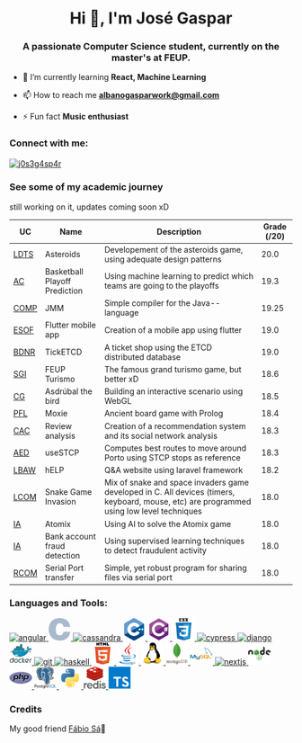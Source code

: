<h1 align="center">Hi 👋, I'm José Gaspar</h1>
<h3 align="center">A passionate Computer Science student, currently on the master's at FEUP.</h3>

- 🌱 I’m currently learning **React, Machine Learning**

- 📫 How to reach me **albanogasparwork@gmail.com**

- ⚡ Fun fact **Music enthusiast**

<h3 align="left">Connect with me:</h3>
<p align="left">
<a href="https://linkedin.com/in/j0s3g4sp4r" target="blank"><img align="center" src="https://raw.githubusercontent.com/rahuldkjain/github-profile-readme-generator/master/src/images/icons/Social/linked-in-alt.svg" alt="j0s3g4sp4r" height="30" width="40" /></a>
</p>

<h3 align="left">See some of my academic journey</h3>
<p> still working on it, updates coming soon xD</p>
<table>
  <thead>
    <tr>
      <th>UC</th>
      <th>Name</th>
      <th>Description</th>
      <th>Grade (/20)</th>
    </tr>
  </thead>
  <tbody>
    <tr>
      <td><a href="https://github.com/JoseAlbanoGaspar/FEUP-LDTS">LDTS</a></td>
      <td>Asteroids</td>
      <td>Developement of the asteroids game, using adequate design patterns</td>
      <td>20.0</td>
    </tr>
    <tr>
      <td><a href="https://github.com/JoseAlbanoGaspar/FEUP-AC">AC</a></td>
      <td>Basketball Playoff Prediction</td>
      <td>Using machine learning to predict which teams are going to the playoffs</td>
      <td>19.3</td>
    </tr>
    <tr>
      <td><a href="https://github.com/JoseAlbanoGaspar/FEUP-COMP">COMP</a></td>
      <td>JMM</td>
      <td>Simple compiler for the Java-- language </td>
      <td>19.25</td>
    </tr>
    <tr>
      <td><a href="#">ESOF</a></td>
      <td>Flutter mobile app</td>
      <td>Creation of a mobile app using flutter</td>
      <td>19.0</td>
    </tr>
    <tr>
      <td><a href="https://github.com/JoseAlbanoGaspar/FEUP-BDNR">BDNR</a></td>
      <td>TickETCD</td>
      <td>A ticket shop using the ETCD distributed database</td>
      <td>19.0</td>
    </tr>
    <tr>
      <td><a href="https://github.com/JoseAlbanoGaspar/FEUP-SGI">SGI</a></td>
      <td>FEUP Turismo</td>
      <td>The famous grand turismo game, but better xD</td>
      <td>18.6</td>
    </tr>
    <tr>
      <td><a href="https://github.com/JoseAlbanoGaspar/FEUP-CG">CG</a></td>
      <td>Asdrúbal the bird</td>
      <td>Building an interactive scenario using WebGL </td>
      <td>18.5</td>
    </tr>
    <tr>
      <td><a href="https://github.com/JoseAlbanoGaspar/FEUP-PFL">PFL</a></td>
      <td>Moxie</td>
      <td>Ancient board game with Prolog</td>
      <td>18.4</td>
    </tr>
    <tr>
      <td><a href="https://github.com/JoseAlbanoGaspar/FEUP-CAC">CAC</a></td>
      <td>Review analysis</td>
      <td>Creation of a recommendation system and its social network analysis</td>
      <td>18.3</td>
    </tr>
    <tr>
      <td><a href="https://github.com/JoseAlbanoGaspar/FEUP-AED">AED</a></td>
      <td>useSTCP</td>
      <td>Computes best routes to move around Porto using STCP stops as reference</td>
      <td>18.3</td>
    </tr>
    <tr>
      <td><a href="https://github.com/JoseAlbanoGaspar/FEUP-LBAW">LBAW</a></td>
      <td>hELP</td>
      <td>Q&A website using laravel framework</td>
      <td>18.2</td>
    </tr>
    <tr>
      <td><a href="https://github.com/JoseAlbanoGaspar/FEUP-LCOM">LCOM</a></td>
      <td>Snake Game Invasion</td>
      <td>Mix of snake and space invaders game developed in C. All devices (timers, keyboard, mouse, etc) are programmed using low level techniques</td>
      <td>18.0</td>
    </tr>
    <tr>
      <td><a href="#">IA</a></td>
      <td>Atomix</td>
      <td>Using AI to solve the Atomix game</td>
      <td>18.0</td>
    </tr>
    <tr>
      <td><a href="#">IA</a></td>
      <td>Bank account fraud detection</td>
      <td>Using supervised learning techniques to detect fraudulent activity</td>
      <td>18.0</td>
    </tr>
    <tr>
      <td><a href="https://github.com/JoseAlbanoGaspar/FEUP-RCOM">RCOM</a></td>
      <td>Serial Port transfer</td>
      <td>Simple, yet robust program for sharing files via serial port</td>
      <td>18.0</td>
    </tr>
  </tbody>
</table>




<h3 align="left">Languages and Tools:</h3>
<p align="left"> <a href="https://angular.io" target="_blank" rel="noreferrer"> <img src="https://angular.io/assets/images/logos/angular/angular.svg" alt="angular" width="40" height="40"/> </a> <a href="https://www.cprogramming.com/" target="_blank" rel="noreferrer"> <img src="https://raw.githubusercontent.com/devicons/devicon/master/icons/c/c-original.svg" alt="c" width="40" height="40"/> </a> <a href="https://cassandra.apache.org/" target="_blank" rel="noreferrer"> <img src="https://www.vectorlogo.zone/logos/apache_cassandra/apache_cassandra-icon.svg" alt="cassandra" width="40" height="40"/> </a> <a href="https://www.w3schools.com/cpp/" target="_blank" rel="noreferrer"> <img src="https://raw.githubusercontent.com/devicons/devicon/master/icons/cplusplus/cplusplus-original.svg" alt="cplusplus" width="40" height="40"/> </a> <a href="https://www.w3schools.com/cs/" target="_blank" rel="noreferrer"> <img src="https://raw.githubusercontent.com/devicons/devicon/master/icons/csharp/csharp-original.svg" alt="csharp" width="40" height="40"/> </a> <a href="https://www.w3schools.com/css/" target="_blank" rel="noreferrer"> <img src="https://raw.githubusercontent.com/devicons/devicon/master/icons/css3/css3-original-wordmark.svg" alt="css3" width="40" height="40"/> </a> <a href="https://www.cypress.io" target="_blank" rel="noreferrer"> <img src="https://raw.githubusercontent.com/simple-icons/simple-icons/6e46ec1fc23b60c8fd0d2f2ff46db82e16dbd75f/icons/cypress.svg" alt="cypress" width="40" height="40"/> </a> <a href="https://www.djangoproject.com/" target="_blank" rel="noreferrer"> <img src="https://cdn.worldvectorlogo.com/logos/django.svg" alt="django" width="40" height="40"/> </a> <a href="https://www.docker.com/" target="_blank" rel="noreferrer"> <img src="https://raw.githubusercontent.com/devicons/devicon/master/icons/docker/docker-original-wordmark.svg" alt="docker" width="40" height="40"/> </a> <a href="https://git-scm.com/" target="_blank" rel="noreferrer"> <img src="https://www.vectorlogo.zone/logos/git-scm/git-scm-icon.svg" alt="git" width="40" height="40"/> </a> <a href="https://www.haskell.org/" target="_blank" rel="noreferrer"> <img src="https://upload.wikimedia.org/wikipedia/commons/1/1c/Haskell-Logo.svg" alt="haskell" width="40" height="40"/> </a> <a href="https://www.w3.org/html/" target="_blank" rel="noreferrer"> <img src="https://raw.githubusercontent.com/devicons/devicon/master/icons/html5/html5-original-wordmark.svg" alt="html5" width="40" height="40"/> </a> <a href="https://www.java.com" target="_blank" rel="noreferrer"> <img src="https://raw.githubusercontent.com/devicons/devicon/master/icons/java/java-original.svg" alt="java" width="40" height="40"/> </a> <a href="https://www.linux.org/" target="_blank" rel="noreferrer"> <img src="https://raw.githubusercontent.com/devicons/devicon/master/icons/linux/linux-original.svg" alt="linux" width="40" height="40"/> </a> <a href="https://www.mongodb.com/" target="_blank" rel="noreferrer"> <img src="https://raw.githubusercontent.com/devicons/devicon/master/icons/mongodb/mongodb-original-wordmark.svg" alt="mongodb" width="40" height="40"/> </a> <a href="https://www.mysql.com/" target="_blank" rel="noreferrer"> <img src="https://raw.githubusercontent.com/devicons/devicon/master/icons/mysql/mysql-original-wordmark.svg" alt="mysql" width="40" height="40"/> </a> <a href="https://nestjs.com/" target="_blank" rel="noreferrer"> <img src="https://cdn.worldvectorlogo.com/logos/nextjs-2.svg" alt="nextjs" width="40" height="40"/> </a> <a href="https://nodejs.org" target="_blank" rel="noreferrer"> <img src="https://raw.githubusercontent.com/devicons/devicon/master/icons/nodejs/nodejs-original-wordmark.svg" alt="nodejs" width="40" height="40"/> </a> <a href="https://www.php.net" target="_blank" rel="noreferrer"> <img src="https://raw.githubusercontent.com/devicons/devicon/master/icons/php/php-original.svg" alt="php" width="40" height="40"/> </a> <a href="https://www.postgresql.org" target="_blank" rel="noreferrer"> <img src="https://raw.githubusercontent.com/devicons/devicon/master/icons/postgresql/postgresql-original-wordmark.svg" alt="postgresql" width="40" height="40"/> </a> <a href="https://www.python.org" target="_blank" rel="noreferrer"> <img src="https://raw.githubusercontent.com/devicons/devicon/master/icons/python/python-original.svg" alt="python" width="40" height="40"/> </a> <a href="https://redis.io" target="_blank" rel="noreferrer"> <img src="https://raw.githubusercontent.com/devicons/devicon/master/icons/redis/redis-original-wordmark.svg" alt="redis" width="40" height="40"/> </a> <a href="https://www.typescriptlang.org/" target="_blank" rel="noreferrer"> <img src="https://raw.githubusercontent.com/devicons/devicon/master/icons/typescript/typescript-original.svg" alt="typescript" width="40" height="40"/> </a> </p>

<h3 align="left">Credits</h3>

<p>My good friend <a href="https://github.com/Fabio-A-Sa">Fábio Sá</a>🤝</p>
